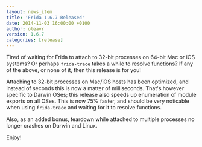 ```yaml
---
layout: news_item
title: 'Frida 1.6.7 Released'
date: 2014-11-03 16:00:00 +0100
author: oleavr
version: 1.6.7
categories: [release]
---
```


Tired of waiting for Frida to attach to 32-bit processes on 64-bit Mac
or iOS systems? Or perhaps `frida-trace` takes a while to resolve functions?
If any of the above, or none of it, then this release is for you!

Attaching to 32-bit processes on Mac/iOS hosts has been optimized, and instead
of seconds this is now a matter of milliseconds. That's however specific to
Darwin OSes; this release also speeds up enumeration of module exports on
all OSes. This is now 75% faster, and should be very noticable when using
`frida-trace` and waiting for it to resolve functions.

Also, as an added bonus, teardown while attached to multiple processes no
longer crashes on Darwin and Linux.

Enjoy!
